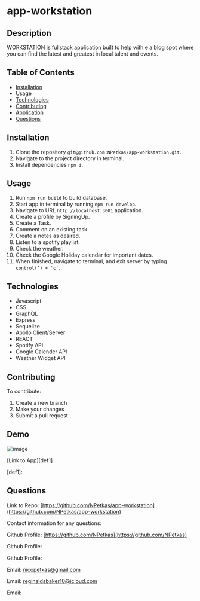# app-workstation

## Description

  WORKSTATION is fullstack application built to help with e a blog spot where you can find the latest and greatest in local talent and events.


## Table of Contents

- [Installation](#installation)
- [Usage](#usage)
- [Technologies](#technologies)
- [Contributing](#contributing)
- [Application](#demo)
- [Questions](#questions)



## Installation

1. Clone the repository `git@github.com:NPetkas/app-workstation.git`.
2. Navigate to the project directory in terminal.
3. Install dependencies `npm i`.



## Usage

1. Run `npm run build` to build database.
2. Start app in terminal by running `npm run develop`.
3. Navigate to URL `http://localhost:3001` application.
4. Create a profile by SigningUp.
5. Create a Task.
6. Comment on an existing task.
7. Create a notes as desired.
8. Listen to a spotify playlist.
9. Check the weather.
10. Check the Google Holiday calendar for important dates.
11. When finished, navigate to terminal, and exit server by typing `control(^) + 'c'`.



## Technologies

- Javascript
- CSS
- GraphQL
- Express
- Sequelize
- Apollo Client/Server
- REACT
- Spotify API
- Google Calender API
- Weather Widget API



## Contributing

To contribute:

1. Create a new branch
2. Make your changes
3. Submit a pull request



## Demo


![image]()

[Link to App][def1]

[def1]: 




## Questions

Link to Repo: [https://github.com/NPetkas/app-workstation](https://github.com/NPetkas/app-workstation)


Contact information for any questions:

Github Profile: [https://github.com/NPetkas](https://github.com/NPetkas)

Github Profile: []() 

Github Profile: []()


Email: [nicopetkas@gmail.com](nicopetkas@gmail.com)

Email: [reginaldsbaker10@icloud.com](reginaldsbaker10@icloud.com)

Email: []()
       